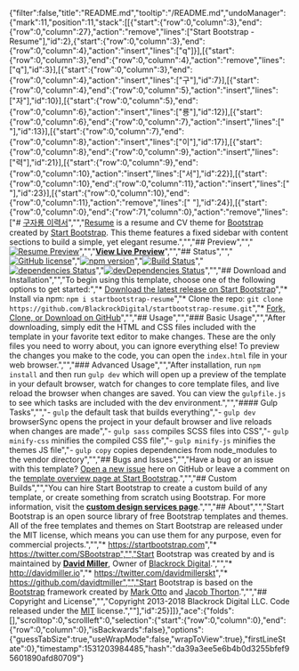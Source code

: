 {"filter":false,"title":"README.md","tooltip":"/README.md","undoManager":{"mark":11,"position":11,"stack":[[{"start":{"row":0,"column":3},"end":{"row":0,"column":27},"action":"remove","lines":["Start Bootstrap - Resume"],"id":2},{"start":{"row":0,"column":3},"end":{"row":0,"column":4},"action":"insert","lines":["q"]}],[{"start":{"row":0,"column":3},"end":{"row":0,"column":4},"action":"remove","lines":["q"],"id":3}],[{"start":{"row":0,"column":3},"end":{"row":0,"column":4},"action":"insert","lines":["구"],"id":7}],[{"start":{"row":0,"column":4},"end":{"row":0,"column":5},"action":"insert","lines":["자"],"id":10}],[{"start":{"row":0,"column":5},"end":{"row":0,"column":6},"action":"insert","lines":["룡"],"id":12}],[{"start":{"row":0,"column":6},"end":{"row":0,"column":7},"action":"insert","lines":[" "],"id":13}],[{"start":{"row":0,"column":7},"end":{"row":0,"column":8},"action":"insert","lines":["이"],"id":17}],[{"start":{"row":0,"column":8},"end":{"row":0,"column":9},"action":"insert","lines":["력"],"id":21}],[{"start":{"row":0,"column":9},"end":{"row":0,"column":10},"action":"insert","lines":["서"],"id":22}],[{"start":{"row":0,"column":10},"end":{"row":0,"column":11},"action":"insert","lines":[" "],"id":23}],[{"start":{"row":0,"column":10},"end":{"row":0,"column":11},"action":"remove","lines":[" "],"id":24}],[{"start":{"row":0,"column":0},"end":{"row":71,"column":0},"action":"remove","lines":["# [구자룡 이력서](https://startbootstrap.com/template-overviews/resume/)","","[Resume](https://startbootstrap.com/template-overviews/resume/) is a resume and CV theme for [Bootstrap](http://getbootstrap.com/) created by [Start Bootstrap](http://startbootstrap.com/). This theme features a fixed sidebar with content sections to build a simple, yet elegant resume.","","## Preview","","[![Resume Preview](https://startbootstrap.com/assets/img/templates/resume.jpg)](https://blackrockdigital.github.io/startbootstrap-resume/)","","**[View Live Preview](https://blackrockdigital.github.io/startbootstrap-resume/)**","","## Status","","[![GitHub license](https://img.shields.io/badge/license-MIT-blue.svg)](https://raw.githubusercontent.com/BlackrockDigital/startbootstrap-resume/master/LICENSE)","[![npm version](https://img.shields.io/npm/v/startbootstrap-resume.svg)](https://www.npmjs.com/package/startbootstrap-resume)","[![Build Status](https://travis-ci.org/BlackrockDigital/startbootstrap-resume.svg?branch=master)](https://travis-ci.org/BlackrockDigital/startbootstrap-resume)","[![dependencies Status](https://david-dm.org/BlackrockDigital/startbootstrap-resume/status.svg)](https://david-dm.org/BlackrockDigital/startbootstrap-resume)","[![devDependencies Status](https://david-dm.org/BlackrockDigital/startbootstrap-resume/dev-status.svg)](https://david-dm.org/BlackrockDigital/startbootstrap-resume?type=dev)","","## Download and Installation","","To begin using this template, choose one of the following options to get started:","* [Download the latest release on Start Bootstrap](https://startbootstrap.com/template-overviews/resume/)","* Install via npm: `npm i startbootstrap-resume`","* Clone the repo: `git clone https://github.com/BlackrockDigital/startbootstrap-resume.git`","* [Fork, Clone, or Download on GitHub](https://github.com/BlackrockDigital/startbootstrap-resume)","","## Usage","","### Basic Usage","","After downloading, simply edit the HTML and CSS files included with the template in your favorite text editor to make changes. These are the only files you need to worry about, you can ignore everything else! To preview the changes you make to the code, you can open the `index.html` file in your web browser.","","### Advanced Usage","","After installation, run `npm install` and then run `gulp dev` which will open up a preview of the template in your default browser, watch for changes to core template files, and live reload the browser when changes are saved. You can view the `gulpfile.js` to see which tasks are included with the dev environment.","","#### Gulp Tasks","","- `gulp` the default task that builds everything","- `gulp dev` browserSync opens the project in your default browser and live reloads when changes are made","- `gulp sass` compiles SCSS files into CSS","- `gulp minify-css` minifies the compiled CSS file","- `gulp minify-js` minifies the themes JS file","- `gulp copy` copies dependencies from node_modules to the vendor directory","","## Bugs and Issues","","Have a bug or an issue with this template? [Open a new issue](https://github.com/BlackrockDigital/startbootstrap-resume/issues) here on GitHub or leave a comment on the [template overview page at Start Bootstrap](http://startbootstrap.com/template-overviews/resume/).","","## Custom Builds","","You can hire Start Bootstrap to create a custom build of any template, or create something from scratch using Bootstrap. For more information, visit the **[custom design services page](https://startbootstrap.com/bootstrap-design-services/)**.","","## About","","Start Bootstrap is an open source library of free Bootstrap templates and themes. All of the free templates and themes on Start Bootstrap are released under the MIT license, which means you can use them for any purpose, even for commercial projects.","","* https://startbootstrap.com","* https://twitter.com/SBootstrap","","Start Bootstrap was created by and is maintained by **[David Miller](http://davidmiller.io/)**, Owner of [Blackrock Digital](http://blackrockdigital.io/).","","* http://davidmiller.io","* https://twitter.com/davidmillerskt","* https://github.com/davidtmiller","","Start Bootstrap is based on the [Bootstrap](http://getbootstrap.com/) framework created by [Mark Otto](https://twitter.com/mdo) and [Jacob Thorton](https://twitter.com/fat).","","## Copyright and License","","Copyright 2013-2018 Blackrock Digital LLC. Code released under the [MIT](https://github.com/BlackrockDigital/startbootstrap-resume/blob/gh-pages/LICENSE) license.",""],"id":25}]]},"ace":{"folds":[],"scrolltop":0,"scrollleft":0,"selection":{"start":{"row":0,"column":0},"end":{"row":0,"column":0},"isBackwards":false},"options":{"guessTabSize":true,"useWrapMode":false,"wrapToView":true},"firstLineState":0},"timestamp":1531203984485,"hash":"da39a3ee5e6b4b0d3255bfef95601890afd80709"}